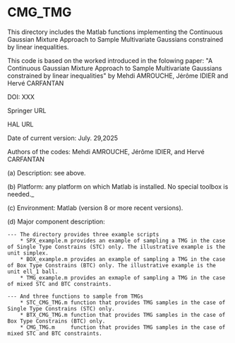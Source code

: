 # CMG_TMG
This directory includes the Matlab functions implementing the Continuous Gaussian Mixture Approach to Sample Multivariate Gaussians constrained by linear inequalities.

This code is based on the worked introduced in the folowing paper: 
"A Continuous Gaussian Mixture Approach to Sample Multivariate Gaussians constrained by linear inequalities" by Mehdi AMROUCHE, Jérôme IDIER and Hervé CARFANTAN

DOI: XXX

Springer URL

HAL URL

Date of current version: July. 29,2025

Authors of the codes:
Mehdi AMROUCHE, Jérôme IDIER, and Hervé CARFANTAN 

(a) Description: see above.

(b) Platform: any platform on which Matlab is installed. No special toolbox is needed._

(c) Environment: Matlab (version 8 or more recent versions).

(d) Major component description:

    --- The directory provides three example scripts
        * SPX_example.m provides an example of sampling a TMG in the case of Single Type Constrains (STC) only. The illustrative example is the unit simplex.
        * BOX_example.m provides an example of sampling a TMG in the case of Box Type Constrains (BTC) only. The illustrative example is the unit ell_1 ball.
        * TMG_example.m provides an exmaple of sampling a TMG in the case of mixed STC and BTC constraints.

    --- And three functions to sample from TMGs
        * STC_CMG_TMG.m function that provides TMG samples in the case of Single Type Constrains (STC) only.
        * BTX_CMG_TMG.m function that provides TMG samples in the case of Box Type Constrains (BTC) only.
        * CMG_TMG.m     function that provides TMG samples in the case of mixed STC and BTC constraints.

